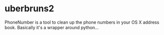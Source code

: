 # uberbruns2
PhoneNumber is a tool to clean up the phone numbers in your OS X address book. Basically it's a wrapper around python…
